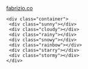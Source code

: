 <!DOCTYPE html>
<html>
<head>
    <meta charset="utf-8">
    <title>
        weather Animation
    </title>
    <link rel="stylesheet" type="text/css" href="style.css">
</head>
<body>
    <div id="fabrizio"></div>
    <a href="http://fabrizio.co">fabrizio.co</a>

    <div class="container">
     <div class="sunny"></div>
     <div class="cloudy"></div>
     <div class="rainy"></div>
     <div class="snowy"></div>
     <div class="rainbow"></div>
     <div class="starry"></div>
     <div class="stormy"></div>
    </div>
</body>
</html>


